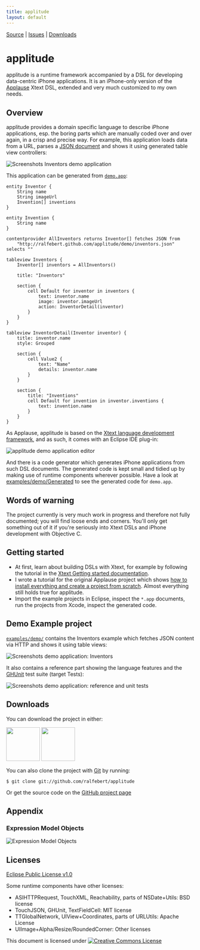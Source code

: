 ```yaml
---
title: applitude
layout: default
---
```


[Source](https://github.com/ralfebert/applitude/) |
[Issues](http://ralfebert.lighthouseapp.com/projects/67904/) |
[Downloads](#downloads)

# applitude

applitude is a runtime framework accompanied by a DSL for developing data-centric iPhone applications. It is an iPhone-only version of the [Applause](http://code.google.com/p/applause/) Xtext DSL, extended and very much customized to my own needs.

## Overview

applitude provides a domain specific language to describe iPhone applications, esp. the boring parts which are manually coded over and over again, in a crisp and precise way. For example, this application loads data from a URL, parses a [JSON document](https://github.com/ralfebert/applitude/blob/gh-pages/demo/devices.json) and shows it using generated table view controllers:

![Screenshots Inventors demo application](demo.png)

This application can be generated from [`demo.app`](https://github.com/ralfebert/applitude/blob/master/examples/demo/demo.app):

	entity Inventor {
		String name
		String imageUrl
		Invention[] inventions
	}

	entity Invention {
		String name
	}

	contentprovider AllInventors returns Inventor[] fetches JSON from
		"http://ralfebert.github.com/applitude/demo/inventors.json" selects ""

	tableview Inventors {
		Inventor[] inventors = AllInventors()

		title: "Inventors"

		section {
			cell Default for inventor in inventors {
				text: inventor.name
				image: inventor.imageUrl
				action: InventorDetail(inventor)
			}
		}
	}

	tableview InventorDetail(Inventor inventor) {
		title: inventor.name
		style: Grouped

		section {
			cell Value2 {
				text: "Name"
				details: inventor.name
			}
		}

		section {
			title: "Inventions"
			cell Default for invention in inventor.inventions {
				text: invention.name
			}
		}
	}


As Applause, applitude is based on the [Xtext language development framework](http://www.eclipse.org/Xtext/), and as such, it comes with an Eclipse IDE plug-in:

![applitude demo application editor](demo_ide.png)

And there is a code generator which generates iPhone applications from such DSL documents. The generated code is kept small and tidied up by making use of runtime components wherever possible. Have a look at [examples/demo/Generated](https://github.com/ralfebert/applitude/tree/master/examples/demo/Generated) to see the generated code for `demo.app`.

## Words of warning

The project currently is very much work in progress and therefore not fully documented; you will find loose ends and corners. You'll only get something out of it if you're seriously into Xtext DSLs and iPhone development with Objective C.

## Getting started

* At first, learn about building DSLs with Xtext, for example by following the tutorial in the [Xtext Getting started documentation](http://www.eclipse.org/Xtext/documentation/).
* I wrote a tutorial for the original Applause project which shows [how to install everything and create a project from scratch](http://www.ralfebert.de/blog/xtext/applause_new_app/). Almost everything still holds true for applitude.
* Import the example projects in Eclipse, inspect the `*.app` documents, run the projects from Xcode, inspect the generated code.

## Demo Example project

[`examples/demo/`](https://github.com/ralfebert/applitude/tree/master/examples/demo) contains the Inventors example which fetches JSON content via HTTP and shows it using table views:

![Screenshots demo application: Inventors](demo.png)

It also contains a reference part showing the language features and the [GHUnit](https://github.com/gabriel/gh-unit/) test suite (target Tests):

![Screenshots demo application: reference and unit tests](demo_reference.png)




<a name="download"/>

## Downloads

You can download the project in either:

<div class="download">
  <a href="http://github.com/ralfebert/applitude/zipball/master">
    <img border="0" width="90" src="http://github.com/images/modules/download/zip.png"></a>
  <a href="http://github.com/ralfebert/applitude/tarball/master">
    <img border="0" width="90" src="http://github.com/images/modules/download/tar.png"></a>
</div>

You can also clone the project with [Git](http://git-scm.com) by running:

	$ git clone git://github.com/ralfebert/applitude

Or get the source code on the [GitHub project page](http://github.com/ralfebert/applitude)


## Appendix

### Expression Model Objects

<a name="model_expressions"/>

![Expression Model Objects](reference_expressions.png)

## Licenses

[Eclipse Public License v1.0](http://www.eclipse.org/legal/epl-v10.html)

Some runtime components have other licenses:

* ASIHTTPRequest, TouchXML, Reachability, parts of NSDate+Utils: BSD license
* TouchJSON, GHUnit, TextFieldCell: MIT license
* TTGlobalNetwork, UIView+Coordinates, parts of URLUtils: Apache License
* UIImage+Alpha/Resize/RoundedCorner: Other licenses

This document is licensed under <a rel="license" href="http://creativecommons.org/licenses/by-sa/3.0/"><img alt="Creative Commons License" style="border-width:0" src="http://i.creativecommons.org/l/by-sa/3.0/80x15.png" /></a>
